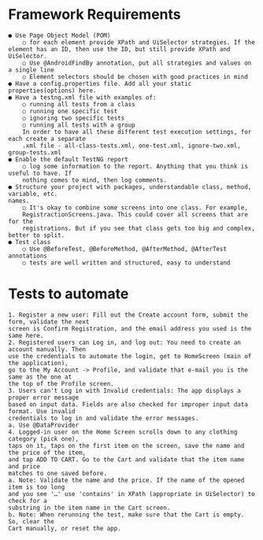 # Framework Requirements
	● Use Page Object Model (POM)
		○ for each element provide XPath and UiSelector strategies. If the element has an ID, then use the ID, but still provide XPath and UiSelector.
		○ Use @AndroidFindBy annotation, put all strategies and values on a single line
		○ Element selectors should be chosen with good practices in mind
	● Have a config.properties file. Add all your static properties(options) here.
	● Have a testng.xml file with examples of:
		○ running all tests from a class
		○ running one specific test
		○ ignoring two specific tests
		○ running all tests with a group
		In order to have all these different test execution settings, for each create a separate
		.xml file - all-class-tests.xml, one-test.xml, ignore-two.xml, group-tests.xml
	● Enable the default TestNG report
		○ log some information to the report. Anything that you think is useful to have. If
		nothing comes to mind, then log comments.
	● Structure your project with packages, understandable class, method, variable, etc.
	names.
		○ It's okay to combine some screens into one class. For example,
		RegistractionScreens.java. This could cover all screens that are for the
		registrations. But if you see that class gets too big and complex, better to split.
	● Test class
		○ Use @BeforeTest, @BeforeMethod, @AfterMethod, @AfterTest annotations
		○ tests are well written and structured, easy to understand

#	Tests to automate
	1. Register a new user: Fill out the Create account form, submit the form, validate the next
	screen is Confirm Registration, and the email address you used is the same here.
	2. Registered users can Log in, and log out: You need to create an account manually. Then
	use the credentials to automate the login, get to HomeScreen (main of the application),
	go to the My Account -> Profile, and validate that e-mail you is the same as the one at
	the top of the Profile screen.
	3. Users can't Log in with Invalid credentials: The app displays a proper error message
	based on input data. Fields are also checked for improper input data format. Use invalid
	credentials to log in and validate the error messages.
	a. Use @DataProvider
	4. Logged-in user on the Home Screen scrolls down to any clothing category (pick one),
	taps on it, taps on the first item on the screen, save the name and the price of the item,
	and tap ADD TO CART. Go to the Cart and validate that the item name and price
	matches to one saved before.
	a. Note: Validate the name and the price. If the name of the opened item is too long
	and you see '…' use 'contains' in XPath (appropriate in UiSelector) to check for a
	substring in the item name in the Cart screen.
	b. Note: When rerunning the test, make sure that the Cart is empty. So, clear the
	Cart manually, or reset the app.
